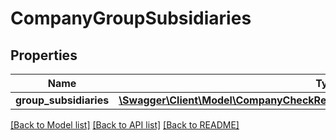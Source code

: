 # CompanyGroupSubsidiaries

## Properties
Name | Type | Description | Notes
------------ | ------------- | ------------- | -------------
**group_subsidiaries** | [**\Swagger\Client\Model\CompanyCheckResultsMatchedCompanyImmediateParents[]**](CompanyCheckResultsMatchedCompanyImmediateParents.md) |  | 

[[Back to Model list]](../README.md#documentation-for-models) [[Back to API list]](../README.md#documentation-for-api-endpoints) [[Back to README]](../README.md)


